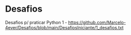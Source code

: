 # Desafios
Desafios p/ praticar Python 
1 - https://github.com/Marcelo-4ever/Desafios/blob/main/DesafiosIniciante/1_desafios.txt

